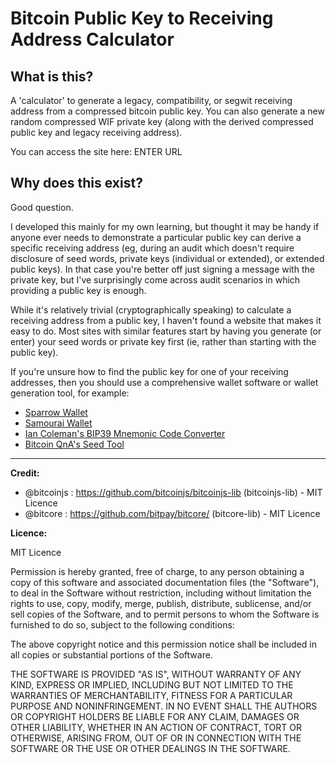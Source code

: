 # Bitcoin Public Key to Receiving Address Calculator

## What is this?
A 'calculator' to generate a legacy, compatibility, or segwit receiving address from a compressed bitcoin public key. You can also generate a new random compressed WIF private key (along with the derived compressed public key and legacy receiving address).

You can access the site here: ENTER URL

## Why does this exist?
Good question. 

I developed this mainly for my own learning, but thought it may be handy if anyone ever needs to demonstrate a particular public key can derive a specific receiving address (eg, during an audit which doesn't require disclosure of seed words, private keys (individual or extended), or extended public keys). In that case you're better off just signing a message with the private key, but I've surprisingly come across audit scenarios in which providing a public key is enough.

While it's relatively trivial (cryptographically speaking) to calculate a receiving address from a public key, I haven't found a website that makes it easy to do. Most sites with similar features start by having you generate (or enter) your seed words or private key first (ie, rather than starting with the public key).

If you're unsure how to find the public key for one of your receiving addresses, then you should use a comprehensive wallet software or wallet generation tool, for example:
- <a href="https://sparrowwallet.com/">Sparrow Wallet</a>
- <a href="https://samouraiwallet.com/">Samourai Wallet</a>
- <a href="https://iancoleman.io/bip39/">Ian Coleman's BIP39 Mnemonic Code Converter</a>
- <a href="https://bitcoiner.guide/seed/">Bitcoin QnA's Seed Tool</a>

------------------------------------------------------------------------------------------------------------------

**Credit:**

- @bitcoinjs : https://github.com/bitcoinjs/bitcoinjs-lib (bitcoinjs-lib) - MIT Licence
- @bitcore : https://github.com/bitpay/bitcore/ (bitcore-lib) - MIT Licence

**Licence:**

MIT Licence

Permission is hereby granted, free of charge, to any person obtaining a copy of this software and associated documentation files (the "Software"), to deal in the Software without restriction, including without limitation the rights to use, copy, modify, merge, publish, distribute, sublicense, and/or sell copies of the Software, and to permit persons to whom the Software is furnished to do so, subject to the following conditions:

The above copyright notice and this permission notice shall be included in all copies or substantial portions of the Software.

THE SOFTWARE IS PROVIDED "AS IS", WITHOUT WARRANTY OF ANY KIND, EXPRESS OR IMPLIED, INCLUDING BUT NOT LIMITED TO THE WARRANTIES OF MERCHANTABILITY, FITNESS FOR A PARTICULAR PURPOSE AND NONINFRINGEMENT. IN NO EVENT SHALL THE AUTHORS OR COPYRIGHT HOLDERS BE LIABLE FOR ANY CLAIM, DAMAGES OR OTHER LIABILITY, WHETHER IN AN ACTION OF CONTRACT, TORT OR OTHERWISE, ARISING FROM, OUT OF OR IN CONNECTION WITH THE SOFTWARE OR THE USE OR OTHER DEALINGS IN THE SOFTWARE.
